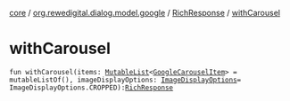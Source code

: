 [core](../../index.md) / [org.rewedigital.dialog.model.google](../index.md) / [RichResponse](index.md) / [withCarousel](./with-carousel.md)

# withCarousel

`fun withCarousel(items: `[`MutableList`](https://kotlinlang.org/api/latest/jvm/stdlib/kotlin.collections/-mutable-list/index.html)`<`[`GoogleCarouselItem`](../-google-carousel-item/index.md)`> = mutableListOf(), imageDisplayOptions: `[`ImageDisplayOptions`](../-image-display-options/index.md)` = ImageDisplayOptions.CROPPED): `[`RichResponse`](index.md)